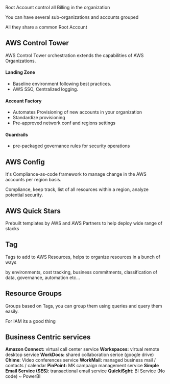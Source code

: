 
Root Account control all Billing in the organization 

You can have several sub-organizations and accounts grouped

All they share a common Root Account 

## AWS Control Tower

AWS Control Tower orchestration extends the capabilities of AWS Organizations.

#### Landing Zone
- Baseline environment following best practices.
- AWS SSO, Centralized logging.
#### Account Factory
- Automates Provisioning of new accounts in your organization
- Standardize provisioning
- Pre-approved network conf and regions settings
#### Guardrails
- pre-packaged governance rules for security operations

## AWS Config

It's Compliance-as-code framework to manage change in the AWS accounts per region basis. 

Compliance, keep track, list of all resources within a region, analyze potential security.

## AWS Quick Stars

Prebuilt templates by AWS and AWS Partners to help deploy wide range of stacks

## Tag

Tags to add to AWS Resources, helps to organize resources in a bunch of ways

by environments, cost tracking, business commitments, classification of data, governance, automation etc...


## Resource Groups

Groups based on Tags, you can group them using queries and query them easily. 

For IAM its a good thing

## Business Centric services

**Amazon Connect:** virtual call center service
**Workspaces:** virtual remote desktop service
**WorkDocs:** shared collaboration serice (google drive)
**Chime**: Video conferences service
**WorkMail:** managed business mail / contacts / calendar
**PinPoint:** MK campaign management service
**Simple Email Service (SES)**: transactional email service
**QuickiSght**: BI Service (No code) ~ PowerBI